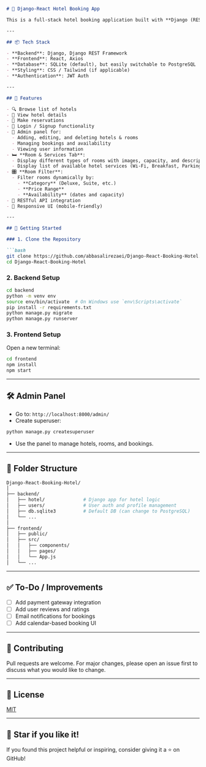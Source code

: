
```markdown
# 🏨 Django-React Hotel Booking App

This is a full-stack hotel booking application built with **Django (REST Framework)** on the backend and **React** on the frontend. Users can browse available hotels and rooms, filter based on preferences, and make reservations. Admins can manage hotels, rooms, and bookings through a dedicated panel.

---

## 📦 Tech Stack

- **Backend**: Django, Django REST Framework
- **Frontend**: React, Axios
- **Database**: SQLite (default), but easily switchable to PostgreSQL
- **Styling**: CSS / Tailwind (if applicable)
- **Authentication**: JWT Auth

---

## 🎯 Features

- 🔍 Browse list of hotels
- 🏨 View hotel details
- 📅 Make reservations
- 🔐 Login / Signup functionality
- 📂 Admin panel for:
  - Adding, editing, and deleting hotels & rooms
  - Managing bookings and availability
  - Viewing user information
- 🛏️ **Room & Services Tab**:
  - Display different types of rooms with images, capacity, and descriptions
  - Display list of available hotel services (Wi-Fi, Breakfast, Parking, etc.)
- 🎛️ **Room Filter**:
  - Filter rooms dynamically by:
    - **Category** (Deluxe, Suite, etc.)
    - **Price Range**
    - **Availability** (dates and capacity)
- 🔗 RESTful API integration
- 📱 Responsive UI (mobile-friendly)

---

## 🚀 Getting Started

### 1. Clone the Repository

```bash
git clone https://github.com/abbasalirezaei/Django-React-Booking-Hotel.git
cd Django-React-Booking-Hotel
```

### 2. Backend Setup

```bash
cd backend
python -m venv env
source env/bin/activate  # On Windows use `env\Scripts\activate`
pip install -r requirements.txt
python manage.py migrate
python manage.py runserver
```

### 3. Frontend Setup

Open a new terminal:

```bash
cd frontend
npm install
npm start
```

---

## 🛠️ Admin Panel

- Go to: `http://localhost:8000/admin/`
- Create superuser:

```bash
python manage.py createsuperuser
```

- Use the panel to manage hotels, rooms, and bookings.

---

## 📁 Folder Structure

```bash
Django-React-Booking-Hotel/
│
├── backend/
│   ├── hotel/              # Django app for hotel logic
│   ├── users/              # User auth and profile management
│   ├── db.sqlite3          # Default DB (can change to PostgreSQL)
│   └── ...
│
├── frontend/
│   ├── public/
│   ├── src/
│   │   ├── components/
│   │   ├── pages/
│   │   └── App.js
│   └── ...
```

---

## ✅ To-Do / Improvements

- [ ] Add payment gateway integration
- [ ] Add user reviews and ratings
- [ ] Email notifications for bookings
- [ ] Add calendar-based booking UI

---

## 🙌 Contributing

Pull requests are welcome. For major changes, please open an issue first to discuss what you would like to change.

---

## 📄 License

[MIT](./LICENSE)

---

## 🌟 Star if you like it!

If you found this project helpful or inspiring, consider giving it a ⭐️ on GitHub!
```
